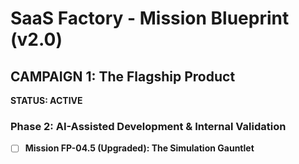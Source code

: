# SaaS Factory - Mission Blueprint (v2.0)

## CAMPAIGN 1: The Flagship Product
**STATUS: ACTIVE**

### Phase 2: AI-Assisted Development & Internal Validation
* [ ] **Mission FP-04.5 (Upgraded): The Simulation Gauntlet**